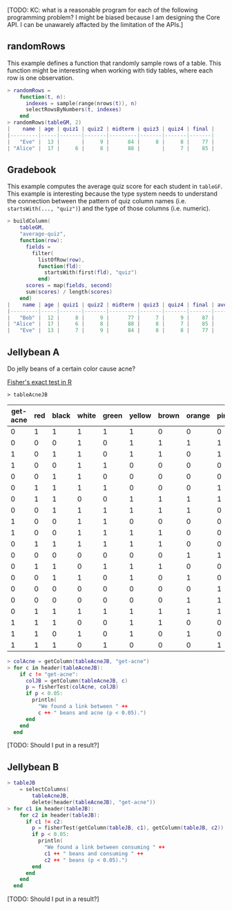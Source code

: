 [TODO: KC: what is a reasonable program for each of the following programming problem? I might be biased because I am designing the Core API. I can be unawarely affacted by the limitation of the APIs.]

## randomRows

This example defines a function that randomly sample rows of a table. This function might be interesting when working with tidy tables, where each row is one observation.

```lua
> randomRows =
    function(t, n):
      indexes = sample(range(nrows(t)), n)
      selectRowsByNumbers(t, indexes)
    end
> randomRows(tableGM, 2)
|    name | age | quiz1 | quiz2 | midterm | quiz3 | quiz4 | final |
|---------|-----|-------|-------|---------|-------|-------|-------|
|   "Eve" |  13 |       |     9 |      84 |     8 |     8 |    77 |
| "Alice" |  17 |     6 |     8 |      88 |       |     7 |    85 |
```

## Gradebook

This example computes the average quiz score for each student in `tableGF`. This example is interesting because the type system needs to understand the connection between the pattern of quiz column names (i.e. `startsWith(..., "quiz")`) and the type of those columns (i.e. numeric).

```lua
> buildColumn(
    tableGM,
    "average-quiz",
    function(row):
      fields =
        filter(
          listOfRow(row),
          function(fld):
            startsWith(first(fld), "quiz")
          end)
      scores = map(fields, second)
      sum(scores) / length(scores)
    end)
|    name | age | quiz1 | quiz2 | midterm | quiz3 | quiz4 | final | average-quiz |
|---------|-----|-------|-------|---------|-------|-------|-------|--------------|
|   "Bob" |  12 |     8 |     9 |      77 |     7 |     9 |    87 |         8.25 |
| "Alice" |  17 |     6 |     8 |      88 |     8 |     7 |    85 |         7.25 |
|   "Eve" |  13 |     7 |     9 |      84 |     8 |     8 |    77 |            8 |
```


## Jellybean A

Do jelly beans of a certain color cause acne?

[Fisher's exact test in R](https://stat.ethz.ch/R-manual/R-devel/library/stats/html/fisher.test.html)

```
> tableAcneJB
```

| get-acne | red | black | white | green | yellow | brown | orange | pink | purple |
| -------- | --- | ----- | ----- | ----- | ------ | ----- | ------ | ---- | ------ |
| 0        | 1   | 1     | 1     | 1     | 1      | 0     | 0      | 0    | 1      |
| 0        | 0   | 0     | 1     | 0     | 1      | 1     | 1      | 1    | 0      |
| 1        | 0   | 1     | 1     | 0     | 1      | 1     | 0      | 1    | 0      |
| 1        | 0   | 0     | 1     | 1     | 0      | 0     | 0      | 0    | 0      |
| 0        | 0   | 1     | 1     | 0     | 0      | 0     | 0      | 0    | 0      |
| 0        | 1   | 1     | 1     | 1     | 0      | 0     | 0      | 1    | 1      |
| 0        | 1   | 1     | 0     | 0     | 1      | 1     | 1      | 1    | 1      |
| 0        | 0   | 1     | 1     | 1     | 1      | 1     | 1      | 0    | 0      |
| 1        | 0   | 0     | 1     | 1     | 0      | 0     | 0      | 0    | 0      |
| 1        | 0   | 0     | 1     | 1     | 1      | 1     | 0      | 0    | 1      |
| 0        | 1   | 1     | 1     | 1     | 1      | 1     | 0      | 0    | 1      |
| 0        | 0   | 0     | 0     | 0     | 0      | 0     | 1      | 1    | 0      |
| 0        | 1   | 1     | 0     | 1     | 1      | 1     | 0      | 0    | 0      |
| 0        | 0   | 1     | 1     | 0     | 1      | 0     | 1      | 0    | 0      |
| 0        | 0   | 0     | 0     | 0     | 0      | 0     | 0      | 1    | 1      |
| 0        | 0   | 0     | 0     | 0     | 0      | 0     | 1      | 1    | 0      |
| 0        | 1   | 1     | 1     | 1     | 1      | 1     | 1      | 1    | 0      |
| 1        | 1   | 1     | 0     | 0     | 1      | 1     | 0      | 0    | 1      |
| 1        | 1   | 0     | 1     | 0     | 1      | 0     | 1      | 0    | 0      |
| 1        | 1   | 1     | 0     | 1     | 0      | 0     | 0      | 1    | 1      |

```lua
> colAcne = getColumn(tableAcneJB, "get-acne")
> for c in header(tableAcneJB):
    if c != "get-acne":
      colJB = getColumn(tableAcneJB, c)
      p = fisherTest(colAcne, colJB)
      if p < 0.05:
        println(
          "We found a link between " ++ 
          c ++ " beans and acne (p < 0.05).")
      end
    end
  end
```

[TODO: Should I put in a result?]

## Jellybean B

```lua
> tableJB
    = selectColumns(
        tableAcneJB,
        delete(header(tableAcneJB), "get-acne"))
> for c1 in header(tableJB):
    for c2 in header(tableJB):
      if c1 != c2:
        p = fisherTest(getColumn(tableJB, c1), getColumn(tableJB, c2))
        if p < 0.05:
          println(
            "We found a link between consuming " ++ 
            c1 ++ " beans and consuming " ++ 
            c2 ++ " beans (p < 0.05).")
        end
      end
    end
  end
```

[TODO: Should I put in a result?]

